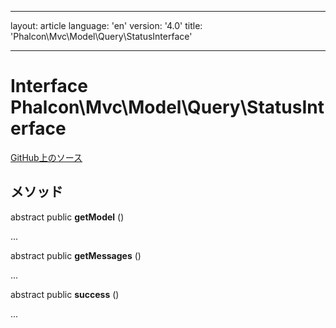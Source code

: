 * * *

layout: article language: 'en' version: '4.0' title: 'Phalcon\Mvc\Model\Query\StatusInterface'

* * *

# Interface **Phalcon\Mvc\Model\Query\StatusInterface**

<a href="https://github.com/phalcon/cphalcon/tree/v4.0.0/phalcon/mvc/model/query/statusinterface.zep" class="btn btn-default btn-sm">GitHub上のソース</a>

## メソッド

abstract public **getModel** ()

...

abstract public **getMessages** ()

...

abstract public **success** ()

...